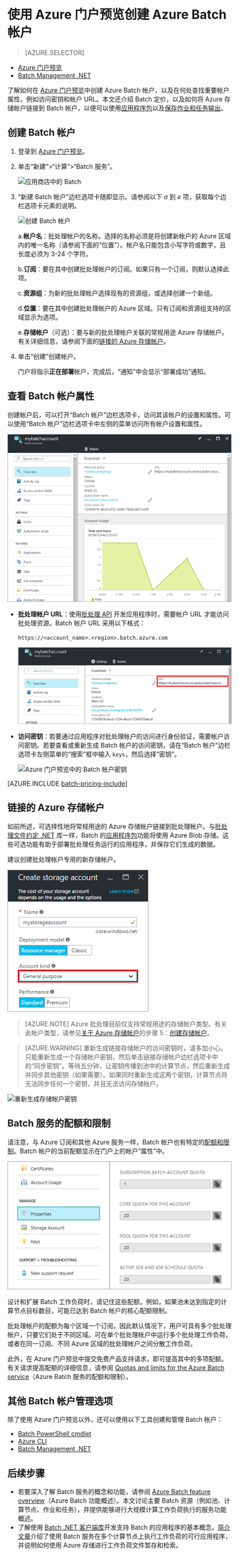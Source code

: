 <properties
    pageTitle="在 Azure 门户预览中创建批处理帐户 | Azure"
    description="了解如何在 Azure 门户预览中创建 Azure Batch 帐户，以便在云中运行大规模并行工作负荷"
    services="batch"
    documentationcenter=""
    author="tamram"
    manager="timlt"
    editor="" />
<tags
    ms.assetid="3fbae545-245f-4c66-aee2-e25d7d5d36db"
    ms.service="batch"
    ms.workload="big-compute"
    ms.tgt_pltfrm="na"
    ms.devlang="na"
    ms.topic="get-started-article"
    ms.date="01/23/2016"
    wacn.date="03/14/2017"
    ms.author="tamram" />  


# 使用 Azure 门户预览创建 Azure Batch 帐户

> [AZURE.SELECTOR]
- [Azure 门户预览](/documentation/articles/batch-account-create-portal/)
- [Batch Management .NET](/documentation/articles/batch-management-dotnet/)

了解如何在 [Azure 门户预览][azure_portal]中创建 Azure Batch 帐户，以及在何处查找重要帐户属性，例如访问密钥和帐户 URL。本文还介绍 Batch 定价，以及如何将 Azure 存储帐户链接到 Batch 帐户，以便可以使用[应用程序包](/documentation/articles/batch-application-packages/)以及[保存作业和任务输出](/documentation/articles/batch-task-output/)。

## 创建 Batch 帐户
1. 登录到 [Azure 门户预览][azure_portal]。
2. 单击“新建”>“计算”>“Batch 服务”。
   
    ![应用商店中的 Batch][marketplace_portal]
3. “新建 Batch 帐户”边栏选项卡随即显示。请参阅以下 *a* 到 *e* 项，获取每个边栏选项卡元素的说明。
   
    ![创建 Batch 帐户][account_portal]  

   
    a.**帐户名**：批处理帐户的名称。选择的名称必须是将创建新帐户的 Azure 区域内的唯一名称（请参阅下面的“位置”）。帐户名只能包含小写字符或数字，且长度必须为 3-24 个字符。
   
    b.**订阅**：要在其中创建批处理帐户的订阅。如果只有一个订阅，则默认选择此项。
   
    c.**资源组**：为新的批处理帐户选择现有的资源组，或选择创建一个新组。
   
    d.**位置**：要在其中创建批处理帐户的 Azure 区域。只有订阅和资源组支持的区域显示为选项。
   
    e.**存储帐户**（可选）：要与新的批处理帐户关联的常规用途 Azure 存储帐户。有关详细信息，请参阅下面的[链接的 Azure 存储帐户](#linked-azure-storage-account)。

4. 单击“创建”创建帐户。
   
   门户将指示**正在部署**帐户，完成后，“通知”中会显示“部署成功”通知。

## 查看 Batch 帐户属性
创建帐户后，可以打开“Batch 帐户”边栏选项卡，访问其该帐户的设置和属性。可以使用“Batch 帐户”边栏选项卡中左侧的菜单访问所有帐户设置和属性。

![Azure 门户预览中的 Batch 帐户边栏选项卡][account_blade]  


- **批处理帐户 URL**：使用[批处理 API](/documentation/articles/batch-technical-overview/#batch-development-apis/) 开发应用程序时，需要帐户 URL 才能访问批处理资源。Batch 帐户 URL 采用以下格式：
  
    `https://<account_name>.<region>.batch.azure.com`  


	![门户中的 Batch 帐户 URL][account_url]  


- **访问密钥**：若要通过应用程序对批处理帐户的访问进行身份验证，需要帐户访问密钥。若要查看或重新生成 Batch 帐户的访问密钥，请在“Batch 帐户”边栏选项卡左侧菜单的“搜索”框中输入 `keys`，然后选择“密钥”。
  
    ![Azure 门户预览中的 Batch 帐户密钥][account_keys]  


[AZURE.INCLUDE [batch-pricing-include](../../includes/batch-pricing-include.md)]

## 链接的 Azure 存储帐户

如前所述，可选择性地将常规用途的 Azure 存储帐户链接到批处理帐户。与[批处理文件约定 .NET](/documentation/articles/batch-task-output/) 库一样，Batch 的[应用程序包](/documentation/articles/batch-application-packages/)功能将使用 Azure Blob 存储。这些可选功能有助于部署批处理任务运行的应用程序，并保存它们生成的数据。

建议创建批处理帐户专用的新存储帐户。

![创建“常规用途”存储帐户][storage_account]  


> [AZURE.NOTE] 
Azure 批处理目前仅支持常规用途的存储帐户类型。有关此帐户类型，请参见[关于 Azure 存储帐户](/documentation/articles/storage-create-storage-account/)的步骤 5：[创建存储帐户](/documentation/articles/storage-create-storage-account/#create-a-storage-account/)。
>
>

> [AZURE.WARNING]
重新生成链接存储帐户的访问密钥时，请多加小心。只能重新生成一个存储帐户密钥，然后单击链接存储帐户边栏选项卡中的“同步密钥”。等待五分钟，让密钥传播到池中的计算节点，然后重新生成并同步其他密钥（如果需要）。如果同时重新生成这两个密钥，计算节点将无法同步任何一个密钥，并且无法访问存储帐户。
> 
> 

![重新生成存储帐户密钥][4]  


## Batch 服务的配额和限制
请注意，与 Azure 订阅和其他 Azure 服务一样，Batch 帐户也有特定的[配额和限制](/documentation/articles/batch-quota-limit/)。Batch 帐户的当前配额显示在门户上的帐户“属性”中。

![Azure 门户预览中的 Batch 帐户配额][quotas]  


设计和扩展 Batch 工作负荷时，请记住这些配额。例如，如果池未达到指定的计算节点目标数目，可能已达到 Batch 帐户的核心配额限制。

批处理帐户的配额为每个区域一个订阅，因此默认情况下，用户可具有多个批处理帐户，只要它们处于不同区域。可在单个批处理帐户中运行多个批处理工作负荷，或者在同一订阅、不同 Azure 区域的批处理帐户之间分散工作负荷。

此外，在 Azure 门户预览中提交免费产品支持请求，即可提高其中的多项配额。有关请求提高配额的详细信息，请参阅 [Quotas and limits for the Azure Batch service](/documentation/articles/batch-quota-limit/)（Azure Batch 服务的配额和限制）。

## 其他 Batch 帐户管理选项
除了使用 Azure 门户预览以外，还可以使用以下工具创建和管理 Batch 帐户：

- [Batch PowerShell cmdlet](/documentation/articles/batch-powershell-cmdlets-get-started/)
- [Azure CLI](/documentation/articles/xplat-cli-install/)
- [Batch Management .NET](/documentation/articles/batch-management-dotnet/)

## 后续步骤
- 若要深入了解 Batch 服务的概念和功能，请参阅 [Azure Batch feature overview](/documentation/articles/batch-api-basics/)（Azure Batch 功能概述）。本文讨论主要 Batch 资源（例如池、计算节点、作业和任务），并提供能够进行大规模计算工作负荷执行的服务功能概述。
- 了解使用 [Batch .NET 客户端库](/documentation/articles/batch-dotnet-get-started/)开发支持 Batch 的应用程序的基本概念。[简介文章](/documentation/articles/batch-dotnet-get-started/)介绍了使用 Batch 服务在多个计算节点上执行工作负荷的可行应用程序，并说明如何使用 Azure 存储进行工作负荷文件暂存和检索。

[api_net]: https://msdn.microsoft.com/zh-cn/library/azure/mt348682.aspx
[api_rest]: https://msdn.microsoft.com/zh-cn/library/azure/Dn820158.aspx

[azure_portal]: https://portal.azure.cn
[batch_pricing]: /pricing/details/batch/

[4]: ./media/batch-account-create-portal/batch_acct_04.png "重新生成存储帐户密钥"
[marketplace_portal]: ./media/batch-account-create-portal/marketplace_batch.PNG
[account_blade]: ./media/batch-account-create-portal/batch_blade.png
[account_portal]: ./media/batch-account-create-portal/batch_acct_portal.png
[account_keys]: ./media/batch-account-create-portal/account_keys.PNG
[account_url]: ./media/batch-account-create-portal/account_url.png
[storage_account]: ./media/batch-account-create-portal/storage_account.png
[quotas]: ./media/batch-account-create-portal/quotas.png

<!---HONumber=Mooncake_0306_2017-->
<!---Update_Description: wording update -->